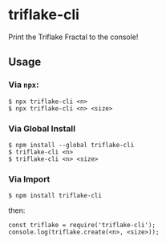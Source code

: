 # triflake-cli
Print the Triflake Fractal to the console!

## Usage
### Via `npx`:
```
$ npx triflake-cli <n>
$ npx triflake-cli <n> <size>
```

### Via Global Install
```
$ npm install --global triflake-cli
$ triflake-cli <n>
$ triflake-cli <n> <size>
```

### Via Import
```
$ npm install triflake-cli
```
then:
```
const triflake = require('triflake-cli');
console.log(triflake.create(<n>, <size>));
```